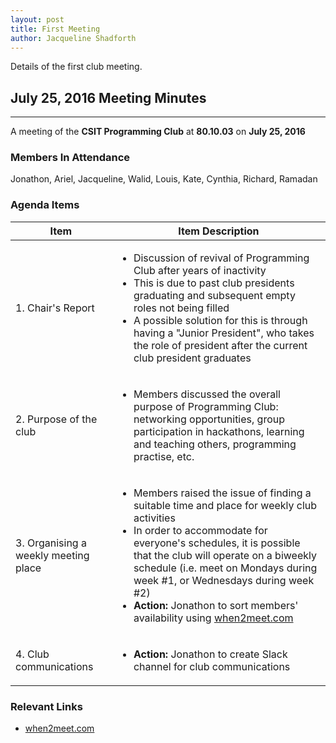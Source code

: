 ```yaml
---
layout: post
title: First Meeting
author: Jacqueline Shadforth
---
```


Details of the first club meeting.

## July 25, 2016 Meeting Minutes
-----

A meeting of the **CSIT Programming Club** at **80.10.03** on **July 25, 2016**

### Members In Attendance

Jonathon, Ariel, Jacqueline, Walid, Louis, Kate, Cynthia, Richard, Ramadan

### Agenda Items

| Item | Item Description |
|---|---|
| 1. Chair's Report | <ul><li>Discussion of revival of Programming Club after years of inactivity</li><li>This is due to past club presidents graduating and subsequent empty roles not being filled</li><li>A possible solution for this is through having a "Junior President", who takes the role of president after the current club president graduates</li></ul>|
| 2. Purpose of the club | <ul><li>Members discussed the overall purpose of Programming Club: networking opportunities, group participation in hackathons, learning and teaching others, programming practise, etc.</li></ul> |
| 3. Organising a weekly meeting place | <ul><li>Members raised the issue of finding a suitable time and place for weekly club activities</li><li>In order to accommodate for everyone's schedules, it is possible that the club will operate on a biweekly schedule (i.e. meet on Mondays during week #1, or Wednesdays during week #2) </li> </li><li><strong>Action:</strong> Jonathon to sort members' availability using [when2meet.com](when2meet.com)</li></ul> |
| 4. Club communications | <ul><li><strong>Action:</strong> Jonathon to create Slack channel for club communications</li></ul> |

### Relevant Links

- [when2meet.com](when2meet.com)
